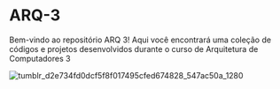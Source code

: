 # ARQ-3
Bem-vindo ao repositório ARQ 3! Aqui você encontrará uma coleção de códigos e projetos desenvolvidos durante o curso de Arquitetura de Computadores 3

![tumblr_d2e734fd0dcf5f8f017495cfed674828_547ac50a_1280](https://github.com/user-attachments/assets/12d4cbf4-8f60-4f0f-9218-a337dbc072a2)

